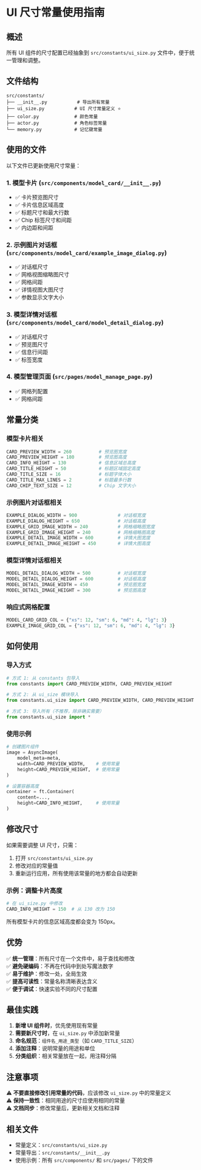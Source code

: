# UI 尺寸常量使用指南

## 概述

所有 UI 组件的尺寸配置已经抽象到 `src/constants/ui_size.py` 文件中，便于统一管理和调整。

## 文件结构

```
src/constants/
├── __init__.py           # 导出所有常量
├── ui_size.py           # UI 尺寸常量定义 ⭐
├── color.py             # 颜色常量
├── actor.py             # 角色标签常量
└── memory.py            # 记忆键常量
```

## 使用的文件

以下文件已更新使用尺寸常量：

### 1. 模型卡片 (`src/components/model_card/__init__.py`)
- ✅ 卡片预览图尺寸
- ✅ 卡片信息区域高度
- ✅ 标题尺寸和最大行数
- ✅ Chip 标签尺寸和间距
- ✅ 内边距和间距

### 2. 示例图片对话框 (`src/components/model_card/example_image_dialog.py`)
- ✅ 对话框尺寸
- ✅ 网格视图缩略图尺寸
- ✅ 网格间距
- ✅ 详情视图大图尺寸
- ✅ 参数显示文字大小

### 3. 模型详情对话框 (`src/components/model_card/model_detail_dialog.py`)
- ✅ 对话框尺寸
- ✅ 预览图尺寸
- ✅ 信息行间距
- ✅ 标签宽度

### 4. 模型管理页面 (`src/pages/model_manage_page.py`)
- ✅ 网格列配置
- ✅ 网格间距

## 常量分类

### 模型卡片相关

```python
CARD_PREVIEW_WIDTH = 260          # 预览图宽度
CARD_PREVIEW_HEIGHT = 180         # 预览图高度
CARD_INFO_HEIGHT = 130            # 信息区域总高度
CARD_TITLE_HEIGHT = 50            # 标题区域固定高度
CARD_TITLE_SIZE = 16              # 标题字体大小
CARD_TITLE_MAX_LINES = 2          # 标题最多行数
CARD_CHIP_TEXT_SIZE = 12          # Chip 文字大小
```

### 示例图片对话框相关

```python
EXAMPLE_DIALOG_WIDTH = 900               # 对话框宽度
EXAMPLE_DIALOG_HEIGHT = 650              # 对话框高度
EXAMPLE_GRID_IMAGE_WIDTH = 240           # 网格缩略图宽度
EXAMPLE_GRID_IMAGE_HEIGHT = 240          # 网格缩略图高度
EXAMPLE_DETAIL_IMAGE_WIDTH = 600         # 详情大图宽度
EXAMPLE_DETAIL_IMAGE_HEIGHT = 450        # 详情大图高度
```

### 模型详情对话框相关

```python
MODEL_DETAIL_DIALOG_WIDTH = 500          # 对话框宽度
MODEL_DETAIL_DIALOG_HEIGHT = 600         # 对话框高度
MODEL_DETAIL_IMAGE_WIDTH = 450           # 预览图宽度
MODEL_DETAIL_IMAGE_HEIGHT = 300          # 预览图高度
```

### 响应式网格配置

```python
MODEL_CARD_GRID_COL = {"xs": 12, "sm": 6, "md": 4, "lg": 3}
EXAMPLE_IMAGE_GRID_COL = {"xs": 12, "sm": 6, "md": 4, "lg": 3}
```

## 如何使用

### 导入方式

```python
# 方式 1: 从 constants 包导入
from constants import CARD_PREVIEW_WIDTH, CARD_PREVIEW_HEIGHT

# 方式 2: 从 ui_size 模块导入
from constants.ui_size import CARD_PREVIEW_WIDTH, CARD_PREVIEW_HEIGHT

# 方式 3: 导入所有（不推荐，除非确实需要）
from constants.ui_size import *
```

### 使用示例

```python
# 创建图片组件
image = AsyncImage(
    model_meta=meta,
    width=CARD_PREVIEW_WIDTH,    # 使用常量
    height=CARD_PREVIEW_HEIGHT,  # 使用常量
)

# 设置容器高度
container = ft.Container(
    content=...,
    height=CARD_INFO_HEIGHT,     # 使用常量
)
```

## 修改尺寸

如果需要调整 UI 尺寸，只需：

1. 打开 `src/constants/ui_size.py`
2. 修改对应的常量值
3. 重新运行应用，所有使用该常量的地方都会自动更新

### 示例：调整卡片高度

```python
# 在 ui_size.py 中修改
CARD_INFO_HEIGHT = 150  # 从 130 改为 150
```

所有模型卡片的信息区域高度都会变为 150px。

## 优势

✅ **统一管理**：所有尺寸在一个文件中，易于查找和修改  
✅ **避免硬编码**：不再在代码中到处写魔法数字  
✅ **易于维护**：修改一处，全局生效  
✅ **提高可读性**：常量名称清晰表达含义  
✅ **便于调试**：快速实验不同的尺寸配置  

## 最佳实践

1. **新增 UI 组件时**，优先使用现有常量
2. **需要新尺寸时**，在 `ui_size.py` 中添加新常量
3. **命名规范**：`组件名_用途_类型`（如 `CARD_TITLE_SIZE`）
4. **添加注释**：说明常量的用途和单位
5. **分类组织**：相关常量放在一起，用注释分隔

## 注意事项

⚠️ **不要直接修改引用常量的代码**，应该修改 `ui_size.py` 中的常量定义  
⚠️ **保持一致性**：相同用途的尺寸应使用相同的常量  
⚠️ **文档同步**：修改常量后，更新相关文档和注释  

## 相关文件

- 常量定义：`src/constants/ui_size.py`
- 常量导出：`src/constants/__init__.py`
- 使用示例：所有 `src/components/` 和 `src/pages/` 下的文件

